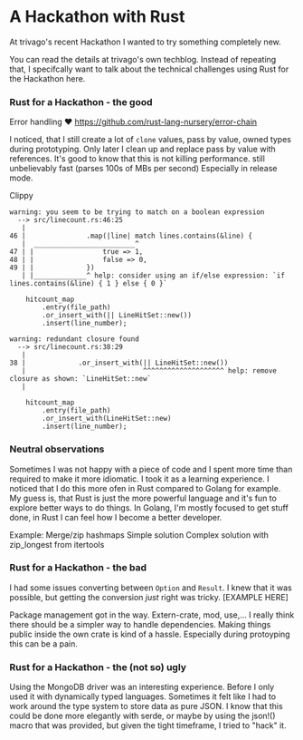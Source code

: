 # A Hackathon with Rust

At trivago's recent Hackathon I wanted to try something completely new.

You can read the details at trivago's own techblog.
Instead of repeating that, I specifcally want to talk about the technical challenges using Rust for the Hackathon here.

### Rust for a Hackathon - the good

Error handling ❤️
https://github.com/rust-lang-nursery/error-chain


I noticed, that I still create a lot of `clone` values, pass by value, owned types during prototyping.
Only later I clean up and replace pass by value with references.
It's good to know that this is not killing performance.
still unbelievably fast (parses 100s of MBs per second)
Especially in release mode.


Clippy

```
warning: you seem to be trying to match on a boolean expression
  --> src/linecount.rs:46:25
   |
46 |               .map(|line| match lines.contains(&line) {
   |  _________________________^
47 | |                 true => 1,
48 | |                 false => 0,
49 | |             })
   | |_____________^ help: consider using an if/else expression: `if lines.contains(&line) { 1 } else { 0 }`
```


```
    hitcount_map
        .entry(file_path)
        .or_insert_with(|| LineHitSet::new())
        .insert(line_number);
```

```
warning: redundant closure found
  --> src/linecount.rs:38:29
   |
38 |             .or_insert_with(|| LineHitSet::new())
   |                             ^^^^^^^^^^^^^^^^^^^^ help: remove closure as shown: `LineHitSet::new`
   |
```

```
    hitcount_map
        .entry(file_path)
        .or_insert_with(LineHitSet::new)
        .insert(line_number);
```


### Neutral observations

Sometimes I was not happy with a piece of code and I spent more time than required to make it more idiomatic.
I took it as a learning experience.
I noticed that I do this more ofen in Rust compared to Golang for example.
My guess is, that Rust is just the more powerful language and it's fun to explore better ways to do things.
In Golang, I'm mostly focused to get stuff done, in Rust I can feel how I become a better developer.

Example: Merge/zip hashmaps
Simple solution
Complex solution with zip_longest from itertools




### Rust for a Hackathon - the bad

I had some issues converting between `Option` and `Result`.
I knew that it was possible, but getting the conversion *just* right was tricky.
[EXAMPLE HERE]


Package management got in the way.
Extern-crate, mod, use,... I really think there should be a simpler way to handle dependencies.
Making things public inside the own crate is kind of a hassle.
Especially during protoyping this can be a pain.

### Rust for a Hackathon - the (not so) ugly

Using the MongoDB driver was an interesting experience. Before I only used it with dynamically typed languages.
Sometimes it felt like I had to work around the type system to store data as pure JSON.
I know that this could be done more elegantly with serde, or maybe by using the json!() macro that was provided, but given the tight timeframe, I tried to "hack" it.